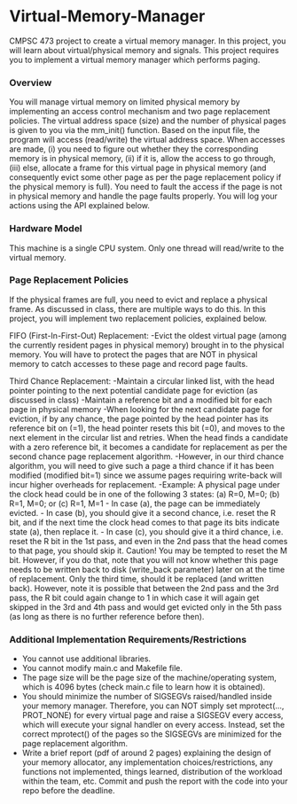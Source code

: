 # Virtual-Memory-Manager
CMPSC 473 project to create a virtual memory manager. In this project, you will learn about virtual/physical memory and signals. This project requires you to implement a virtual memory manager which performs paging.


### Overview
You will manage virtual memory on limited physical memory by implementing an access control mechanism and two page replacement policies. The virtual address space (size) and the number of physical pages is given to you via the mm_init() function. Based on the input file, the program will access (read/write) the virtual address space. When accesses are made, (i) you need to figure out whether they the corresponding memory is in physical memory, (ii) if it is, allow the access to go through, (iii) else, allocate a frame for this virtual page in physical memory (and consequently evict some other page as per the page replacement policy if the physical memory is full).  You need to fault the access if the page is not in physical memory and handle the page faults properly. You will log your actions using the API explained below.


### Hardware Model
This machine is a single CPU system. Only one thread will read/write to the virtual memory.


### Page Replacement Policies
If the physical frames are full, you need to evict and replace a physical frame. As discussed in class, there are multiple ways to do this. In this project, you will implement two replacement policies, explained below.

FIFO (First-In-First-Out) Replacement:
    -Evict the oldest virtual page (among the currently resident pages in physical memory) brought in to the physical memory. You will have to protect the pages that are NOT in physical memory to catch accesses to these page and record page faults.

Third Chance Replacement:
    -Maintain a circular linked list, with the head pointer pointing to the next potential candidate page for eviction (as discussed in class)
    -Maintain a reference bit and a modified bit for each page in physical memory
    -When looking for the next candidate page for eviction, if by any chance, the page pointed by the head pointer has its reference bit on (=1), the head pointer resets this bit (=0), and moves to the next element in the circular list and retries. When the head finds a candidate with a zero reference bit, it becomes a candidate for replacement as per the second chance page replacement algorithm.
    -However, in our third chance algorithm, you will need to give such a page a third chance if it has been modified (modified bit=1) since we assume pages requiring write-back will incur higher overheads for replacement.
    -Example:
    A physical page under the clock head could be in one of the following 3 states: (a) R=0, M=0; (b) R=1, M=0; or (c) R=1, M=1
        - In case (a), the page can be immediately evicted.
        - In case (b), you should give it a second chance, i.e. reset the R bit, and if the next time the clock head comes to that page its bits indicate state (a), then replace it.
        - In case (c), you should give it a third chance, i.e. reset the R bit in the 1st pass, and even in the 2nd pass that the head comes to that page, you should skip it. Caution! You may be tempted to reset the M bit. However, if you do that, note that you will not know whether this page needs to be written back to disk (write_back parameter) later on at the time of replacement. Only the third time, should it be replaced (and written back). However, note it is possible that between the 2nd pass and the 3rd pass, the R bit could again change to 1 in which case it will again get skipped in the 3rd and 4th pass and would get evicted only in the 5th pass (as long as there is no further reference before then).


### Additional Implementation Requirements/Restrictions
- You cannot use additional libraries.
- You cannot modify main.c and Makefile file.
- The page size will be the page size of the machine/operating system, which is 4096 bytes (check main.c file to learn how it is obtained).
- You should minimize the number of SIGSEGVs raised/handled inside your memory manager. Therefore, you can NOT simply set mprotect(..., PROT_NONE) for every virtual page and raise a SIGSEGV every access, which will execute your signal handler on every access. Instead, set the correct mprotect() of the pages so the SIGSEGVs are minimized for the page replacement algorithm.
- Write a brief report (pdf of around 2 pages) explaining the design of your memory allocator, any implementation choices/restrictions, any functions not implemented, things learned, distribution of the workload within the team, etc. Commit and push the report with the code into your repo before the deadline.